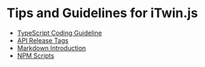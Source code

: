 # Tips and Guidelines for iTwin.js

- [TypeScript Coding Guideline](./typescript-coding-guidelines.md)
- [API Release Tags](./release-tags-guidelines.md)
- [Markdown Introduction](./markdown-intro.md)
- [NPM Scripts](./npm-scripts-guidelines.md)
